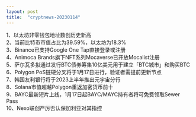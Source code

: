 ```yaml
---
layout: post
title:  "cryptnews-20230114"
---
```

1、以太坊非零钱包地址数创历史新高  
2、当前比特币市值占比为39.59%，以太坊为18.3%  
3、Binance已支持Google One Tap直接登录或注册  
4、Animoca Brands旗下NFT系列Mocaverse已开放Mocalist注册  
5、萨尔瓦多拟通过发行BTC债券筹集10亿美元用于建立「BTC城市」和购买BTC  
6、Polygon PoS链硬分叉将于1月17日进行，验证者需提前更新节点  
7、韩国友利银行将于2023上半年推出元宇宙分行  
8、Solana市值超越Polygon重返加密货币前十  
9、BAYC最新短片上线，1月17日起BAYC/MAYC持有者将可免费领取Sewer Pass  
10、Nexo联创严厉否认保加利亚对其指控  
